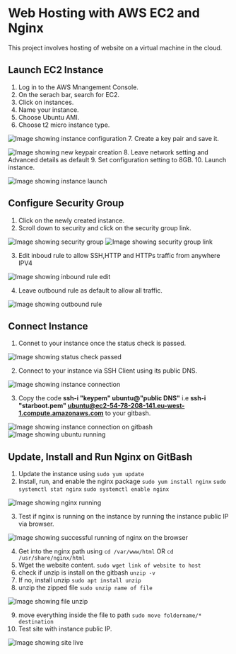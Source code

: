 # Web Hosting with AWS EC2 and Nginx
 This project involves hosting of website on a virtual machine in the cloud.
## Launch EC2 Instance 
1. Log in to the AWS Mnangement Console.
2. On the serach bar, search for EC2.
3. Click on instances.
4. Name your instance.
5. Choose Ubuntu AMI.
6. Choose t2 micro instance type.

![Image showing instance configuration](/Instance%20Config.png)
7. Create a key pair and save it.

![Image showing new keypair creation](/New%20Keypair.png)
8. Leave network setting and Advanced details as default
9. Set configuration setting to 8GB.
10. Launch instance.

![Image showing instance launch](/Launch%20Instance.png)
## Configure Security Group
1. Click on the newly created instance.
2. Scroll down to security and click on the security group link.

![Image showing security group](/Security%20Group.png)
![Image showing security group link](/Security%20Group%20Link.png)

3. Edit inboud rule to allow SSH,HTTP and HTTPs traffic from anywhere IPV4

![Image showing inbound rule edit](/Edit%20Inbound%20Rule.png)

4. Leave outbound rule as default to allow all traffic.

![Image showing outbound rule](/Outbound%20Rule.png)
## Connect Instance
1. Connet to your instance once the status check is passed. 

![Image showing status check passed](/Instance%20Check%20Passed.png)

2. Connect to your instance via SSH Client using its public DNS.

![Image showing instance connection](/Connect%20Instance.png)

3. Copy the code **ssh-i "keypem" ubuntu@"public DNS"** i.e **ssh-i "starboot.pem" ubuntu@ec2-54-78-208-141.eu-west-1.compute.amazonaws.com** to your gitbash.

![Image showing instance connection on gitbash](/SSH%20Connect%20on%20Git.png)
![Image showing ubuntu running](/Ubuntu%20running.png)
## Update, Install and Run Nginx on GitBash
1. Update the instance using
```sudo yum update```
2. Install, run, and enable the nginx package
```sudo yum install nginx```
```sudo systemctl stat nginx```
```sudo systemctl enable nginx```

![Image showing nginx running](/nginx%20running.png)

3. Test if nginx is running on the instance by running the instance public IP via browser.

![Image showing successful running of nginx on the browser](/Nginx%20tested%20on%20browser.png)

4. Get into the nginx path using
```cd /var/www/html``` OR ```cd /usr/share/nginx/html```
5. Wget the website content.
```sudo wget link of website to host```
6. check if unzip is install on the gitbash
```unzip -v```
7. If no, install unzip
```sudo apt install unzip```
8. unzip the zipped file
```sudo unzip name of file```

![Image showing file unzip](/unzip%20file%20on%20git.png)

9. move everything inside the file to path
```sudo move foldername/* destination```
10. Test site with instance public IP.

![Image showing site live](/Startbootstrap%20Live.png)